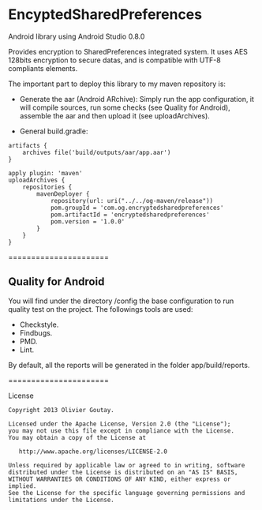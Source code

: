 EncyptedSharedPreferences
======================

Android library using Android Studio 0.8.0

Provides encryption to SharedPreferences integrated system.
It uses AES 128bits encryption to secure datas, and is compatible with UTF-8 compliants elements.

The important part to deploy this library to my maven repository is:

- Generate the aar (Android ARchive):
Simply run the app configuration, it will compile sources, run some checks (see Quality for Android), assemble the aar and then upload it (see uploadArchives).

- General build.gradle:

```
artifacts {
    archives file('build/outputs/aar/app.aar')
}

apply plugin: 'maven'
uploadArchives {
    repositories {
        mavenDeployer {
            repository(url: uri("../../og-maven/release"))
            pom.groupId = 'com.og.encryptedsharedpreferences'
            pom.artifactId = 'encryptedsharedpreferences'
            pom.version = '1.0.0'
        }
    }
}
 ```
 
======================

Quality for Android
-------
You will find under the directory /config the base configuration to run quality test on the project.
The followings tools are used:
 - Checkstyle.
 - Findbugs.
 - PMD.
 - Lint.
 
By default, all the reports will be generated in the folder app/build/reports.
 
======================

License

    Copyright 2013 Olivier Goutay.

    Licensed under the Apache License, Version 2.0 (the "License");
    you may not use this file except in compliance with the License.
    You may obtain a copy of the License at

       http://www.apache.org/licenses/LICENSE-2.0

    Unless required by applicable law or agreed to in writing, software
    distributed under the License is distributed on an "AS IS" BASIS,
    WITHOUT WARRANTIES OR CONDITIONS OF ANY KIND, either express or implied.
    See the License for the specific language governing permissions and
    limitations under the License.